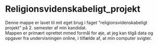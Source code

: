 # Religionsvidenskabeligt_projekt
Denne mappe er lavet til mit eget brug i faget "religionsvidenskabeligt projekt" på 2. semester af min kandidat.   
Mappen er primært oprettet mmed formål for øje, at jeg kan tilgå data og opgaver fra undervisningen online, i tilfælde af, at min computer svigter.  
